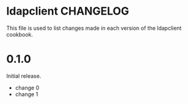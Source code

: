 # ldapclient CHANGELOG

This file is used to list changes made in each version of the ldapclient cookbook.

# 0.1.0

Initial release.

- change 0
- change 1

